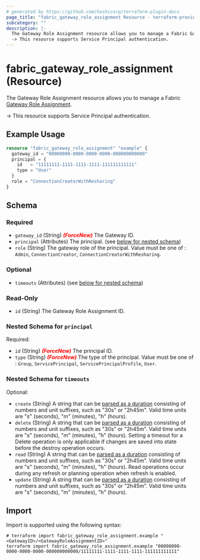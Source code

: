 ```yaml
---
# generated by https://github.com/hashicorp/terraform-plugin-docs
page_title: "fabric_gateway_role_assignment Resource - terraform-provider-fabric"
subcategory: ""
description: |-
  The Gateway Role Assignment resource allows you to manage a Fabric Gateway Role Assignment https://learn.microsoft.com/power-bi/guidance/powerbi-implementation-planning-data-gateways.
  -> This resource supports Service Principal authentication.
---
```


# fabric_gateway_role_assignment (Resource)

The Gateway Role Assignment resource allows you to manage a Fabric [Gateway Role Assignment](https://learn.microsoft.com/power-bi/guidance/powerbi-implementation-planning-data-gateways).

-> This resource supports Service Principal authentication.

## Example Usage

```terraform
resource "fabric_gateway_role_assignment" "example" {
  gateway_id = "00000000-0000-0000-0000-000000000000"
  principal = {
    id   = "11111111-1111-1111-1111-111111111111"
    type = "User"
  }
  role = "ConnectionCreatorWithResharing"
}
```

<!-- schema generated by tfplugindocs -->
## Schema

### Required

- `gateway_id` (String) <i style="color:red;font-weight: bold">(ForceNew)</i> The Gateway ID.
- `principal` (Attributes) The principal. (see [below for nested schema](#nestedatt--principal))
- `role` (String) The gateway role of the principal. Value must be one of : `Admin`, `ConnectionCreator`, `ConnectionCreatorWithResharing`.

### Optional

- `timeouts` (Attributes) (see [below for nested schema](#nestedatt--timeouts))

### Read-Only

- `id` (String) The Gateway Role Assignment ID.

<a id="nestedatt--principal"></a>

### Nested Schema for `principal`

Required:

- `id` (String) <i style="color:red;font-weight: bold">(ForceNew)</i> The principal ID.
- `type` (String) <i style="color:red;font-weight: bold">(ForceNew)</i> The type of the principal. Value must be one of : `Group`, `ServicePrincipal`, `ServicePrincipalProfile`, `User`.

<a id="nestedatt--timeouts"></a>

### Nested Schema for `timeouts`

Optional:

- `create` (String) A string that can be [parsed as a duration](https://pkg.go.dev/time#ParseDuration) consisting of numbers and unit suffixes, such as "30s" or "2h45m". Valid time units are "s" (seconds), "m" (minutes), "h" (hours).
- `delete` (String) A string that can be [parsed as a duration](https://pkg.go.dev/time#ParseDuration) consisting of numbers and unit suffixes, such as "30s" or "2h45m". Valid time units are "s" (seconds), "m" (minutes), "h" (hours). Setting a timeout for a Delete operation is only applicable if changes are saved into state before the destroy operation occurs.
- `read` (String) A string that can be [parsed as a duration](https://pkg.go.dev/time#ParseDuration) consisting of numbers and unit suffixes, such as "30s" or "2h45m". Valid time units are "s" (seconds), "m" (minutes), "h" (hours). Read operations occur during any refresh or planning operation when refresh is enabled.
- `update` (String) A string that can be [parsed as a duration](https://pkg.go.dev/time#ParseDuration) consisting of numbers and unit suffixes, such as "30s" or "2h45m". Valid time units are "s" (seconds), "m" (minutes), "h" (hours).

## Import

Import is supported using the following syntax:

```shell
# terraform import fabric_gateway_role_assignment.example "<GatewayID>/<GatewayRoleAssignmentID>"
terraform import fabric_gateway_role_assignment.example "00000000-0000-0000-0000-000000000000/11111111-1111-1111-1111-111111111111"
```
